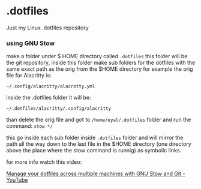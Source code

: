 # .dotfiles
Just my Linux .dotfiles repository

### using GNU Stow

make a folder under $ HOME directory called `.dotfiles`
this folder will be the git repository,
inside this folder make sub folders for the dotfiles with the same exact path as the orig from the  $HOME directory
for example the orig file for Alacritty is:

`~/.config/alacritty/alacrotty.yml`

inside the .dotfiles folder it will be:

`~/.dotfiles/alacritty/.config/alacritty`

than delete the orig file and got to `/home/eyal/.dotfiles` folder and run the command: `stow */`

this go inside each sub folder inside `.dotfiles` folder and will mirror the path all the way down to the last file in the $HOME directory (one directory above the place where the stow command is runnig) as symbolic links.

for more info watch this video:

[Manage your dotfiles across multiple machines with GNU Stow and Git - YouTube](https://www.youtube.com/watch?v=90xMTKml9O0)
